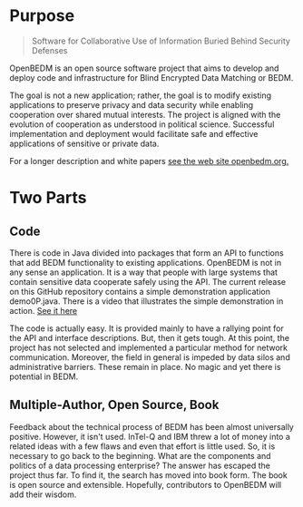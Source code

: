 # Purpose
> Software for Collaborative Use of Information Buried Behind Security Defenses

OpenBEDM is an open source software project that aims to develop and deploy code and infrastructure for Blind Encrypted Data Matching or BEDM. 

The goal is not a new application; rather, the goal is to modify existing applications to preserve privacy and data security while enabling cooperation over shared mutual interests. The project is aligned with the evolution of cooperation as understood in political science. Successful implementation and deployment would facilitate safe and 
effective applications of sensitive or private data.
 
For a longer description and white papers [see the web site openbedm.org.](http://openbedm.org)

# Two Parts

## Code
There is code in Java divided into packages that form an API to functions that add BEDM functionality to existing applications. OpenBEDM is not in any sense an application. 
It is a way that people with large systems that contain sensitive data cooperate safely using the API.
The current release on this GitHub repository contains a simple demonstration application demo0P.java. There is a video that
illustrates the simple demonstration in action. [See it here](https://openbedm.org/H/mov/WalkthroughDemo0.html) 

The code is actually easy. It is provided mainly to have a rallying point for the API and interface descriptions. But, then it gets tough. At this point, the project has
not selected and implemented a particular method for network communication. Moreover, the field in general is impeded by data silos and administrative barriers. These 
remain in place. No magic and yet there is potential in BEDM. 

## Multiple-Author, Open Source, Book

Feedback about the technical process of BEDM has been almost universally positive. However, it isn't used. InTel-Q and IBM threw a lot of money into a related ideas with a 
few flaws and even that effort is little used. So, it is necessary to go back to the beginning. What are the components and politics of a data processing enterprise?
The answer has escaped the project thus far. To find it, the search has moved into book form. The book is open source and extensible. Hopefully, contributors to OpenBEDM will add their wisdom. 